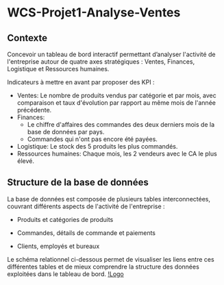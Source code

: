 # WCS-Projet1-Analyse-Ventes
## Contexte 
Concevoir un tableau de bord interactif permettant d’analyser l'activité de l'entreprise autour de quatre axes stratégiques :
Ventes, Finances, Logistique et Ressources humaines.

Indicateurs à mettre en avant par proposer des KPI : 
- Ventes: Le nombre de produits vendus par catégorie et par mois, avec
comparaison et taux d'évolution par rapport au même mois de l'année
précédente.
- Finances:
     - Le chiffre d'affaires des commandes des deux derniers mois de la base
de données par pays.
     - Commandes qui n'ont pas encore été payées.
- Logistique: Le stock des 5 produits les plus commandés.
- Ressources humaines: Chaque mois, les 2 vendeurs avec le CA le plus
élevé.
## Structure de la base de données
La base de données est composée de plusieurs tables interconnectées, couvrant différents aspects de l'activité de l'entreprise :

- Produits et catégories de produits

- Commandes, détails de commande et paiements

- Clients, employés et bureaux

Le schéma relationnel ci-dessous permet de visualiser les liens entre ces différentes tables et de mieux comprendre la structure des données exploitées dans le tableau de bord.
 [!Logo](https://github.com/ABOUD43/WCS-Projet1-Analyse-Ventes/blob/main/ressources.png)
